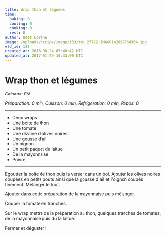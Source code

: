 ```yaml
---
title: Wrap thon et légumes
time:
  baking: 0
  cooling: 0
  cooking: 0
  rest: 0
author: Odet Lorène
image: /uploads/recipe/image/133/tmp_27722-IMAG0142867764364.jpg
old_id: 133
created_at: 2016-08-24 05:40:42 UTC
updated_at: 2017-01-29 10:33:00 UTC
---
```


# Wrap thon et légumes

_Saisons: Eté_

_Préparation: 0 min, Cuisson: 0 min, Refrigération: 0 min, Repos: 0_

---

- Deux wraps
- Une boite de thon
- Une tomate
- Une dizaine d'olives noires
- Une gousse d'ail
- Un oignon
- Un petit paquet de laitue
- De la mayonnaise
- Poivre

---

Egoutter la boite de thon puis la verser dans un bol. Ajouter les olives noires coupées en petits bouts ainsi que la gousse d'ail et l'oignon coupés finement. Mélanger le tout.

Ajouter dans cette préparation de la mayonnaise puis mélanger.

Couper la tomate en tranches.

Sur le wrap mettre de la préparation au thon, quelques tranches de tomates, de la mayonnaise puis du la laitue.

Fermer et déguster !
